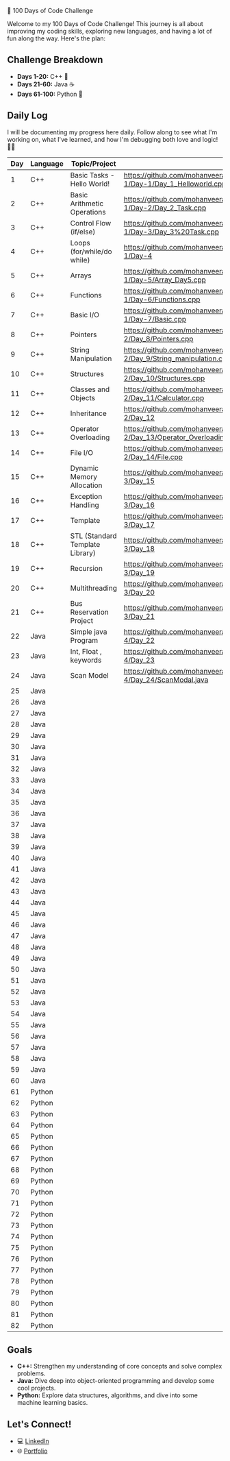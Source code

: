 🚀 100 Days of Code Challenge
 
Welcome to my 100 Days of Code Challenge! This journey is all about improving my coding skills, exploring new languages, and having a lot of fun along the way. Here's the plan:

## Challenge Breakdown
- **Days 1-20:** C++ 🌟 
- **Days 21-60:** Java ☕
- **Days 61-100:** Python 🐍

## Daily Log
I will be documenting my progress here daily. Follow along to see what I'm working on, what I've learned, and how I'm debugging both love and logic! 💖😄 

| Day | Language |       Topic/Project              | Link to Code |
|-----|----------|----------------------------------|--------------|
| 1   | C++      | Basic Tasks - Hello World!        | https://github.com/mohanveeramanikantak/100DaysofChallenge/blob/main/Week-1/Day-1/Day_1_Helloworld.cpp              |
| 2   | C++      | Basic Arithmetic Operations       | https://github.com/mohanveeramanikantak/100DaysofChallenge/blob/main/Week-1/Day-2/Day_2_Task.cpp                    |
| 3   | C++      | Control Flow (if/else)            | https://github.com/mohanveeramanikantak/100DaysofChallenge/blob/main/Week-1/Day-3/Day_3%20Task.cpp                  |
| 4   | C++      | Loops (for/while/do while)        | https://github.com/mohanveeramanikantak/100DaysofChallenge/tree/main/Week-1/Day-4                                   |
| 5   | C++      | Arrays                            | https://github.com/mohanveeramanikantak/100DaysofChallenge/blob/main/Week-1/Day-5/Array_Day5.cpp                    |
| 6   | C++      | Functions                         | https://github.com/mohanveeramanikantak/100DaysofChallenge/blob/main/Week-1/Day-6/Functions.cpp                     |
| 7   | C++      | Basic I/O                         | https://github.com/mohanveeramanikantak/100DaysofChallenge/blob/main/Week-1/Day-7/Basic.cpp                         |
| 8   | C++      | Pointers                          | https://github.com/mohanveeramanikantak/100DaysofChallenge/blob/main/Week-2/Day_8/Pointers.cpp                      |
| 9   | C++      | String Manipulation               | https://github.com/mohanveeramanikantak/100DaysofChallenge/blob/main/Week-2/Day_9/String_manipulation.cpp           |
| 10  | C++      | Structures                        | https://github.com/mohanveeramanikantak/100DaysofChallenge/blob/main/Week-2/Day_10/Structures.cpp                   |
| 11  | C++      | Classes and Objects               | https://github.com/mohanveeramanikantak/100DaysofChallenge/blob/main/Week-2/Day_11/Calculator.cpp                   |
| 12  | C++      | Inheritance                       | https://github.com/mohanveeramanikantak/100DaysofChallenge/tree/main/Week-2/Day_12                                  |
| 13  | C++      | Operator Overloading              | https://github.com/mohanveeramanikantak/100DaysofChallenge/blob/main/Week-2/Day_13/Operator_Overloading.cpp         |
| 14  | C++      | File I/O                          | https://github.com/mohanveeramanikantak/100DaysofChallenge/blob/main/Week-2/Day_14/File.cpp                         |
| 15  | C++      | Dynamic Memory Allocation         | https://github.com/mohanveeramanikantak/100DaysofChallenge/tree/main/Week-3/Day_15                                  |
| 16  | C++      | Exception Handling                | https://github.com/mohanveeramanikantak/100DaysofChallenge/tree/main/Week-3/Day_16                                  |
| 17  | C++      | Template                          | https://github.com/mohanveeramanikantak/100DaysofChallenge/tree/main/Week-3/Day_17                                  |
| 18  | C++      | STL (Standard Template Library)   | https://github.com/mohanveeramanikantak/100DaysofChallenge/tree/main/Week-3/Day_18                                  |
| 19  | C++      | Recursion                         | https://github.com/mohanveeramanikantak/100DaysofChallenge/tree/main/Week-3/Day_19                                  |
| 20  | C++      | Multithreading                    | https://github.com/mohanveeramanikantak/100DaysofChallenge/tree/main/Week-3/Day_20                                  |
| 21  | C++      | Bus Reservation Project           | https://github.com/mohanveeramanikantak/100DaysofChallenge/tree/main/Week-3/Day_21                                  |
| 22  | Java     | Simple java Program               | https://github.com/mohanveeramanikantak/100DaysofChallenge/tree/main/Week-4/Day_22                                  |
| 23  | Java     | Int, Float , keywords             | https://github.com/mohanveeramanikantak/100DaysofChallenge/tree/main/Week-4/Day_23                                  |
| 24  | Java     | Scan Model                        | https://github.com/mohanveeramanikantak/100DaysofChallenge/blob/main/Week-4/Day_24/ScanModal.java                              |
| 25  | Java     |                                   |              |
| 26  | Java     |                                   |              |
| 27  | Java     |                                   |              |
| 28  | Java     |                                   |              |
| 29  | Java     |                                   |              |
| 30  | Java     |                                   |              |
| 31  | Java     |                                   |              |
| 32  | Java     |                                   |              |
| 33  | Java     |                                   |              |
| 34  | Java     |                                   |              |
| 35  | Java     |                                   |              |
| 36  | Java     |                                   |              |
| 37  | Java     |                                   |              |
| 38  | Java     |                            |              |
| 39  | Java     |                            |              |
| 40  | Java     |                            |              |
| 41  | Java     |                            |              |
| 42  | Java     |                            |              |
| 43  | Java     |                            |              |
| 44  | Java     |                            |              |
| 45  | Java     |                            |              |
| 46  | Java     |                            |              |
| 47  | Java     |                            |              |
| 48  | Java     |                            |              |
| 49  | Java     |                            |              |
| 50  | Java     |                            |              |
| 51  | Java     |                            |              |
| 52  | Java     |                            |              |
| 53  | Java     |                            |              |
| 54  | Java     |                            |              |
| 55  | Java     |                            |              |
| 56  | Java     |                            |              |
| 57  | Java     |                            |              |
| 58  | Java     |                            |              |
| 59  | Java     |                            |              |
| 60  | Java     |                            |              |
| 61  | Python   |                            |              |
| 62  | Python   |                            |              |
| 63  | Python   |                            |              |
| 64  | Python   |                            |              |
| 65  | Python   |                            |              |
| 66  | Python   |                            |              |
| 67  | Python   |                            |              |
| 68  | Python   |                            |              |
| 69  | Python   |                            |              |
| 70  | Python   |                            |              |
| 71  | Python   |                            |              |
| 72  | Python   |                            |              |
| 73  | Python   |                            |              |
| 74  | Python   |                            |              |
| 75  | Python   |                            |              |
| 76  | Python   |                            |              |
| 77  | Python   |                            |              |
| 78  | Python   |                            |              |
| 79  | Python   |                            |              |
| 80  | Python   |                            |              |
| 81  | Python   |                            |              |
| 82  | Python   |                            |              |
## Goals
- **C++:** Strengthen my understanding of core concepts and solve complex problems.
- **Java:** Dive deep into object-oriented programming and develop some cool projects.
- **Python:** Explore data structures, algorithms, and dive into some machine learning basics.

## Let's Connect!
- 💻 [LinkedIn](https://www.linkedin.com/in/kalepu-mohan-veera-manikanta-52546125a/)
- 🌐 [Portfolio](https://mohanveeramanikantak.github.io/Personal-Portfolio.io/)

